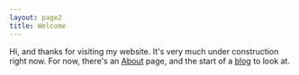 ```yaml
---
layout: page2
title: Welcome
---
```


Hi, and thanks for visiting my website. It's very much under construction right now. For now, there's an [About](about.md) page, and the start of a [blog](blog.md) to look at. 